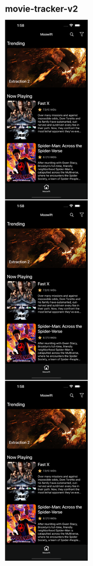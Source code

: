 # movie-tracker-v2



<img src="/Screenshots/home-screen.png" width="273"> <img src="/Screenshots/home-screen.png" width="273"> <img src="/Screenshots/home-screen.png" width="273">
